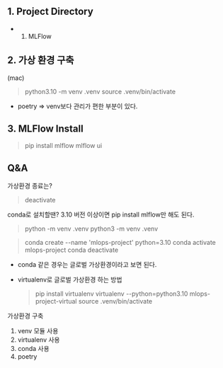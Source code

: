 ## 1. Project Directory

-   1. MLFlow

## 2. 가상 환경 구축

(mac)

> python3.10 -m venv .venv
> source .venv/bin/activate

-   poetry => venv보다 관리가 편한 부분이 있다.

## 3. MLFlow Install

> pip install mlflow
> mlflow ui

## Q&A

가상환경 종료는?

> deactivate

conda로 설치할땐? 3.10 버전 이상이면 pip install mlflow만 해도 된다.

> python -m venv .venv
> python3 -m venv .venv

> conda create --name 'mlops-project' python=3.10
> conda activate mlops-project
> conda deactivate

-   conda 같은 경우는 글로벌 가상환경이라고 보면 된다.

-   virtualenv로 글로벌 가상환경 하는 방법
    > pip install virtualenv
    > virtualenv --python=python3.10 mlops-project-virtual
    > source .venv/bin/activate

가상환경 구축

1. venv 모듈 사용
2. virtualenv 사용
3. conda 사용
4. poetry
